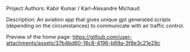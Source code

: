 Project Authors: Kabir Kumar / Karl-Alexandre Michaud

Description: An aviation app that gives unique gpt generated scripts (depending on the circumstances) to communicate with air traffic control.


Preview of the home page:
https://github.com/user-attachments/assets/37b4bd60-18c8-4196-b69a-3f8e3c21e29c

